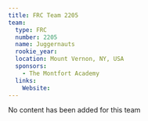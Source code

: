 ```yaml
---
title: FRC Team 2205
team:
  type: FRC
  number: 2205
  name: Juggernauts
  rookie_year: 
  location: Mount Vernon, NY, USA
  sponsors:
    - The Montfort Academy
  links:
    Website: 
---
```

No content has been added for this team